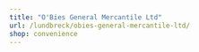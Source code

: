 ```yaml
---
title: "O'Bies General Mercantile Ltd"
url: /lundbreck/obies-general-mercantile-ltd/
shop: convenience
---
```

